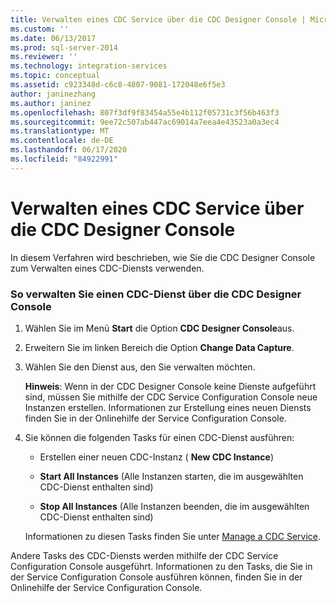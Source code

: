 ```yaml
---
title: Verwalten eines CDC Service über die CDC Designer Console | Microsoft-Dokumentation
ms.custom: ''
ms.date: 06/13/2017
ms.prod: sql-server-2014
ms.reviewer: ''
ms.technology: integration-services
ms.topic: conceptual
ms.assetid: c923348d-c6c8-4807-9081-172048e6f5e3
author: janinezhang
ms.author: janinez
ms.openlocfilehash: 807f3df9f83454a55e4b112f05731c3f56b463f3
ms.sourcegitcommit: 9ee72c507ab447ac69014a7eea4e43523a0a3ec4
ms.translationtype: MT
ms.contentlocale: de-DE
ms.lasthandoff: 06/17/2020
ms.locfileid: "84922991"
---
```

# <a name="how-to-manage-a-cdc-service-from-the-cdc-designer-console"></a>Verwalten eines CDC Service über die CDC Designer Console
  In diesem Verfahren wird beschrieben, wie Sie die CDC Designer Console zum Verwalten eines CDC-Diensts verwenden.  
  
### <a name="to-manage-a-cdc-service-from-the-cdc-designer-console"></a>So verwalten Sie einen CDC-Dienst über die CDC Designer Console  
  
1.  Wählen Sie im Menü **Start** die Option **CDC Designer Console**aus.  
  
2.  Erweitern Sie im linken Bereich die Option **Change Data Capture**.  
  
3.  Wählen Sie den Dienst aus, den Sie verwalten möchten.  
  
     **Hinweis**: Wenn in der CDC Designer Console keine Dienste aufgeführt sind, müssen Sie mithilfe der CDC Service Configuration Console neue Instanzen erstellen. Informationen zur Erstellung eines neuen Diensts finden Sie in der Onlinehilfe der Service Configuration Console.  
  
4.  Sie können die folgenden Tasks für einen CDC-Dienst ausführen:  
  
    -   Erstellen einer neuen CDC-Instanz ( **New CDC Instance**)  
  
    -   **Start All Instances** (Alle Instanzen starten, die im ausgewählten CDC-Dienst enthalten sind)  
  
    -   **Stop All Instances** (Alle Instanzen beenden, die im ausgewählten CDC-Dienst enthalten sind)  
  
     Informationen zu diesen Tasks finden Sie unter [Manage a CDC Service](manage-a-cdc-service.md).  
  
 Andere Tasks des CDC-Diensts werden mithilfe der CDC Service Configuration Console ausgeführt. Informationen zu den Tasks, die Sie in der Service Configuration Console ausführen können, finden Sie in der Onlinehilfe der Service Configuration Console.  
  
  

